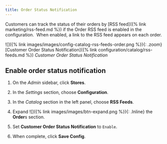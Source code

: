 ```yaml
---
title: Order Status Notification
---
```


Customers can track the status of their orders by [RSS feed]({% link marketing/rss-feed.md %}) if the Order RSS feed is enabled in the configuration.  When enabled, a link to the RSS feed appears on each order.

![]({% link images/images/config-catalog-rss-feeds-order.png %}){: .zoom}
[Customer Order Status Notification]({% link configuration/catalog/rss-feeds.md %})
_Customer Order Status Notification_

## Enable order status notification

1. On the _Admin_ sidebar, click **Stores**.

1. In the _Settings_ section, choose **Configuration**.

1. In the _Catalog_ section in the left panel, choose **RSS Feeds**.

1. Expand ![]({% link images/images/btn-expand.png %}){: .Inline} the **Order**s section.

1. Set **Customer Order Status Notification** to `Enable`.

1. When complete, click **Save Config**.
